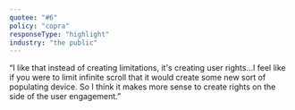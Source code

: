 ```yaml
---
quotee: "#6"
policy: "copra"
responseType: "highlight"
industry: "the public"
---
```


“I like that instead of creating limitations, it's creating user rights...I feel like if you were to limit infinite scroll that it would create some new sort of populating device. So I think it makes more sense to create rights on the side of the user engagement.”
